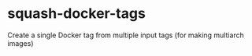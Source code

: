 # squash-docker-tags
Create a single Docker tag from multiple input tags (for making multiarch images)
